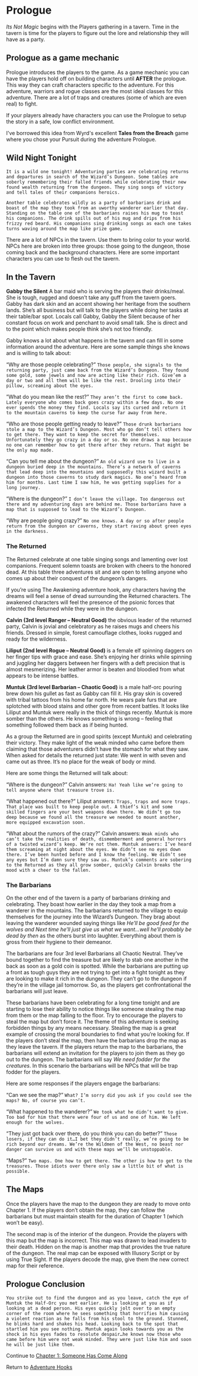 # Prologue

*Its Not Magic* begins with the Players gathering in a tavern. Time in the tavern is time for the players to figure out the lore and relationship they will have as a party.

## Prologue as a game mechanic

Prologue introduces the players to the game. As a game mechanic you can have the players hold off on building characters until **AFTER** the prologue. This way they can craft characters specific to the adventure. For this adventure, warriors and rogue classes are the most ideal classes for this adventure. There are a lot of traps and creatures (some of which are even real) to fight.

If your players already have characters you can use the Prologue to setup the story in a safe, low conflict environment.

I've borrowed this idea from Wyrd's excellent **Tales from the Breach** game where you chose your Pursuit during the adventure Prologue.

## Wild Night Tonight

`It is a wild one tonight! Adventuring parties are celebrating returns and departures in search of the Wizard’s Dungeon. Some tables are soberly remembering their falled friends while celebrating their new found wealth returning from the dungeon. They sing songs of victory and tell tales of their companions heroics.`

`Another table celebrates wildly as a party of barbarians drink and boast of the map they took from an uworthy wanderer earlier that day. Standing on the table one of the barbarians raises his mug to toast his companions. The drink spills out of his mug and drips from his frizzy red beard. His companions sing drinking songs as each one takes turns waving around the map like prize game.`

There are a lot of NPCs in the tavern. Use them to bring color to your world. NPCs here are broken into three groups: those going to the dungeon, those coming back and the background characters. Here are some important characters you can use to flesh out the tavern.

## In the Tavern

**Gabby the Silent** A bar maid who is serving the players their drinks/meal. She is tough, rugged and doesn’t take any guff from the tavern goers. Gabby has dark skin and an accent showing her heritage from the southern lands. She’s all business but will talk to the players while doing her tasks at their table/bar spot. Locals call Gabby, Gabby the Silent because of her constant focus on work and penchant to avoid small talk. She is direct and to the point which makes people think she’s not too friendly.

Gabby knows a lot about what happens in the tavern and can fill in some information around the adventure. Here are some sample things she knows and is willing to talk about:

“Why are those people celebrating?”
`Those people, she signals to the returning party, just came back from the Wizard’s Dungeon. They found some gold, some jewels and now are acting like their rich. Give’em a day or two and all them will be like the rest. Drooling into their pillow, screaming about the eyes.`

”What do you mean like the rest?”
`They aren’t the first to come back. Lately everyone who comes back goes crazy within a few days. No one ever spends the money they find. Locals say its cursed and return it to the mountain caverns to keep the curse far away from here.`

“Who are those people getting ready to leave?”
`Those drunk barbarians stole a map to the Wizard’s Dungeon. Most who go don’t tell others how to get there. They want to keep the secret for themselves. Unfortunately they go crazy in a day or so. No one draws a map because no one can remember how to get there after they return. That might be the only map made.`

“Can you tell me about the dungeon?”
`An old wizard use to live in a dungeon buried deep in the mountains. There’s a network of caverns that lead deep into the mountains and supposedly this wizard built a dungeon into those caverns to study dark magics. No one’s heard from him for months. Last time I saw him, he was getting supplies for a long journey.`

“Where is the dungeon?”
`I don’t leave the village. Too dangerous out there and my adventuring days are behind me. Those barbarians have a map that is supposed to lead to the Wizard’s Dungeon.`

“Why are people going crazy?”
`No one knows. A day or so after people return from the dungeon or caverns, they start raving about green eyes in the darkness.`

### The Returned

The Returned celebrate at one table singing songs and lamenting over lost companions. Frequent solemn toasts are broken with cheers to the honored dead. At this table three adventures sit and are open to telling anyone who comes up about their conquest of the dungeon’s dangers.

If you’re using The Awakening adventure hook, any characters having the dreams will feel a sense of dread surrounding the Returned characters. The awakened characters will feel the presence of the psionic forces that infected the Returned while they were in the dungeon.

**Calvin (3rd level Ranger – Neutral Good)** the obvious leader of the returned party, Calvin is jovial and celebratory as he raises mugs and cheers his friends. Dressed in simple, forest camouflage clothes, looks rugged and ready for the wilderness.

**Liliput (2nd level Rogue – Neutral Good)** is a female elf spinning daggers on her finger tips with grace and ease. She’s enjoying her drinks while spinning and juggling her daggers between her fingers with a deft precision that is almost mesmerizing. Her leather armor is beaten and bloodied from what appears to be intense battles.

**Muntuk (3rd level Barbarian – Chaotic Good)** is a male half-orc pouring brew down his gullet as fast as Gabby can fill it. His gray skin is covered with tribal tattoos from his home far north. He wears pale furs that are splotched with blood stains and other gore from recent battles. It looks like Liliput and Muntuk were really in the thick of things recently. Muntuk is more somber than the others. He knows something is wrong – feeling that something followed them back as if being hunted.

As a group the Returned are in good spirits (except Muntuk) and celebrating their victory. They make light of the weak minded who came before them claiming that those adventurers didn’t have the stomach for what they saw. When asked for details the returned just state: We went in with seven and came out as three. It’s no place for the weak of body or mind.

Here are some things the Returned will talk about:

“Where is the dungeon?” Calvin answers:
`Ha! Yeah like we’re going to tell anyone where that treasure trove is.`

“What happened out there?” Liliput answers:
`Traps, traps and more traps. That place was built to keep people out. A thief’s kit and some skilled fingers are your best weapons down there. We didn’t go too deep because we found all the treasure we needed to mount another, more equipped excavation soon.`

“What about the rumors of the crazy?” Calvin answers:
`Weak minds who can’t take the realities of death, dismemberment and general horrors of a twisted wizard’s keep. We’re not them. Muntuk answers: I’ve heard them screaming at night about the eyes. We didn’t see no eyes down there. I’ve been hunted before and I know the feeling. We didn’t see any eyes but I’m damn sure they saw us. Muntuk’s comments are sobering to the Returned as they all grow somber, quickly Calvin breaks the mood with a cheer to the fallen.`

### The Barbarians

On the other end of the tavern is a party of barbarians drinking and celebrating. They boast how earlier in the day they took a map from a wanderer in the mountains. The barbarians returned to the village to equip themselves for the journey into the Wizard’s Dungeon. They brag about leaving the wanderer wounded saying things like *He’ll be good feed for the wolves and Next time he’ll just give us what we want…well he’ll probably be dead by then* as the others burst into laughter. Everything about them is gross from their hygiene to their demeanor.

The barbarians are four 3rd level Barbarians all Chaotic Neutral. They’ve bound together to find the treasure but are likely to stab one another in the back as soon as a gold coin is spotted. While the barbarians are putting up a front as tough guys they are not trying to get into a fight tonight as they are looking to make it rich in the dungeon. They can’t go to the dungeon if they’re in the village jail tomorrow. So, as the players get confrontational the barbarians will just leave.

These barbarians have been celebrating for a long time tonight and are starting to lose their ability to notice things like someone stealing the map from them or the map falling to the floor. Try to encourage the players to steal the map but don’t force it. The theme of this adventure is seeking forbidden things by any means necessary. Stealing the map is a great example of crossing the moral boundaries to find what you’re looking for. If the players don’t steal the map, then have the barbarians drop the map as they leave the tavern. If the players return the map to the barbarians, the barbarians will extend an invitation for the players to join them as they go out to the dungeon. The barbarians will say *We need fodder for the creatures*. In this scenario the barbarians will be NPCs that will be trap fodder for the players.

Here are some responses if the players engage the barbarians:

“Can we see the map?”
`What? I’m sorry did you ask if you could see the maps? No, of course you can’t.`

“What happened to the wanderer?”
`We took what he didn’t want to give. Too bad for him that there were four of us and one of him. We left enough for the wolves.`

“They just got back over there, do you think you can do better?”
`Those losers, if they can do it…I bet they didn’t really, we’re going to be rich beyond our dreams. We’re the Wildmen of the West, no beast nor danger can survive us and with these maps we’ll be unstoppable.`

“Maps?” `Two maps. One how to get there. The other is how to get to the treasures. Those idiots over there only saw a little bit of what is possible.`

## The Maps

Once the players have the map to the dungeon they are ready to move onto Chapter 1. If the players don’t obtain the map, they can follow the barbarians but must maintain stealth for the duration of Chapter 1 (which won’t be easy).

The second map is of the interior of the dungeon. Provide the players with this map but the map is incorrect. This map was drawn to lead invaders to their death. Hidden on the map is another map that provides the true nature of the dungeon. The real map can be exposed with Illusory Script or by using True Sight. If the players decode the map, give them the new correct map for their reference.

## Prologue Conclusion

`You strike out to find the dungeon and as you leave, catch the eye of Muntuk the Half-Orc you met earlier. He is looking at you as if looking at a dead person. His eyes quickly jolt over to an empty corner of the room where he sees something that horrifies him causing a violent reaction as he falls from his stool to the ground. Stunned, he blinks hard and shakes his head. Looking back to the spot that startled him you see nothing. Muntuk again looks towards you as the shock in his eyes fades to resolute despair…he knows now those who came before him were not weak minded. They were just like him and soon he will be just like them.`

Continue to [Chapter 1: Someone Has Come Along](Chapter1.md)

Return to [Adventure Hooks](AdventureHooks.md)